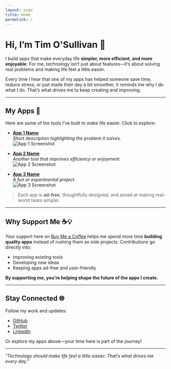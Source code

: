 ```yaml
---
layout: page
title: Home
permalink: /
---
```


# Hi, I’m Tim O'Sullivan 👋

I build apps that make everyday life **simpler, more efficient, and more enjoyable**. For me, technology isn’t just about features—it’s about solving real problems and making life feel a little easier.

Every time I hear that one of my apps has helped someone save time, reduce stress, or just made their day a bit smoother, it reminds me why I do what I do. That’s what drives me to keep creating and improving.

---

## My Apps 🚀

Here are some of the tools I’ve built to make life easier. Click to explore:

<div class="apps-grid">

- **[App 1 Name](#link)**  
  *Short description highlighting the problem it solves.*  
  ![App 1 Screenshot](assets/images/app1.png)

- **[App 2 Name](#link)**  
  *Another tool that improves efficiency or enjoyment.*  
  ![App 2 Screenshot](assets/images/app2.png)

- **[App 3 Name](#link)**  
  *A fun or experimental project.*  
  ![App 3 Screenshot](assets/images/app3.png)

</div>

> Each app is **ad-free**, thoughtfully designed, and aimed at making real-world tasks simpler.

---

## Why Support Me ☕💡

Your support here on [Buy Me a Coffee](https://buymeacoffee.com/zippee) helps me spend more time **building quality apps** instead of rushing them as side projects. Contributions go directly into:

- Improving existing tools  
- Developing new ideas  
- Keeping apps ad-free and user-friendly  

**By supporting me, you’re helping shape the future of the apps I create.**

---

## Stay Connected 🌐

Follow my work and updates:

- [GitHub](https://github.com/timothyosullivan)  
- [Twitter](#)  
- [LinkedIn](#)  

Or explore my apps above—your time here is part of the journey!

---

*"Technology should make life feel a little easier. That’s what drives me every day."*


